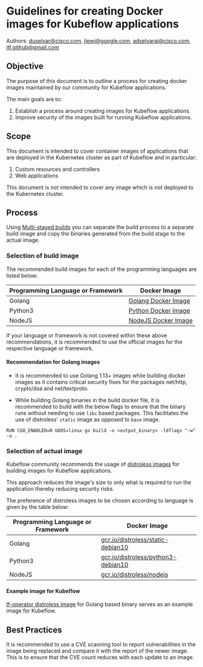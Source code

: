 # Guidelines for creating Docker images for Kubeflow applications

Authors: duselvar@cisco.com, jlewi@google.com, adselvaraj@cisco.com, jtf.github@gmail.com

## Objective

The purpose of this document is to outline a process for creating docker images maintained by our community for Kubeflow applications.

The main goals are to: 

1. Establish a process around creating images for Kubeflow applications.
1. Improve security of the images built for running Kubeflow applications.

## Scope

This document is intended to cover container images of applications that are deployed in the
Kubernetes cluster as part of Kubeflow and in particular:

1. Custom resources and controllers
1. Web applications

This document is not intended to cover any image which is not deployed to the Kubernetes cluster.


## Process

Using [Multi-staged builds](https://docs.docker.com/develop/develop-images/multistage-build/) you can separate the build process to a separate build image and copy the binaries generated from the build stage to the actual image.

### Selection of build image

The recommended build images for each of the programming languages are listed below:

| Programming Language or Framework  | Docker Image |
| ------------- | ------------- |
| Golang  | [Golang Docker Image](https://hub.docker.com/_/golang) |
| Python3  | [Python Docker Image](https://hub.docker.com/_/python) |
| NodeJS  | [NodeJS Docker Image](https://hub.docker.com/_/node/) |

If your language or framework is not covered within these above recommendations, it is recommended to use the official images for the respective language or framework.

#### Recommendation for Golang images

- It is recommended to use Golang 1.13+ images while building docker images as it contains critical security fixes for the packages net/http, crypto/dsa and net/textproto.

- While building Golang binaries in the build docker file, it is recommended to build with the below flags to ensure that the binary runs without needing to use `libc` based packages. This facilitates the use of distroless' `static` image as opposed to `base` image.
```
RUN CGO_ENABLED=0 GOOS=linux go build -o <output_binary> -ldflags "-w" -a .
```

### Selection of actual image

Kubeflow community recommends the usage of [distroless images](https://github.com/GoogleContainerTools/distroless) for building images for Kubeflow applications.

This approach reduces the image's size to only what is required to run the application thereby reducing security risks.

The preference of distroless images to be chosen according to language is given by the table below:


| Programming Language or Framework  | Docker Image |
| ------------- | ------------- |
| Golang  | [gcr.io/distroless/static-debian10](gcr.io/distroless/static-debian10) |
| Python3  | [gcr.io/distroless/python3-debian10](gcr.io/distroless/python3-debian10) |
| NodeJS  | [gcr.io/distroless/nodejs](gcr.io/distroless/nodejs) |

#### Example image for Kubeflow

[tf-operator distroless image](https://github.com/kubeflow/tf-operator/blob/master/build/images/tf_operator/Dockerfile) for Golang based binary serves as an example image for Kubeflow.

## Best Practices

It is recommended to use a CVE scanning tool to report vulnerabilities in the image being replaced and compare it with the report of the newer image. This is to ensure that the CVE count reduces with each update to an image.
